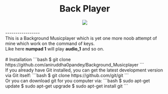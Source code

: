 # <div align="center">Back Player</div>
<div align="center">
  <img src="https://github.com/aniruddha0pandey/Background_Musicplayer/blob/master/logo.jpg"><br><br>
</div>
-----------------
<br/>This is a Background Musicplayer which is yet one more noob attempt of mine which work on the command of keys.<br/>
Like here <b>numpad 1</b> will play <b>audio_1</b> and so on.<br/><br/>
# Installation
```bash
$ git clone https://github.com/aniruddha0pandey/Background_Musicplayer
```
<br/>If you already have Git installed, you can get the latest development version via Git itself:
```bash
$ git clone https://github.com/git/git
```
<br/>Or you can download git for you computer via:
```bash
$ sudo apt-get update
$ sudo apt-get upgrade
$ sudo apt-get install git
```
